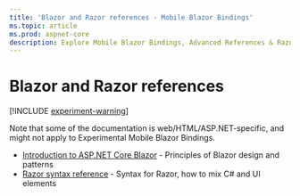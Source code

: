 ```yaml
---
title: 'Blazor and Razor references - Mobile Blazor Bindings'
ms.topic: article
ms.prod: aspnet-core
description: Explore Mobile Blazor Bindings, Advanced References & Razor Syntax for Microsoft's Experimental Project. Learn more now.
---
```


# Blazor and Razor references

[!INCLUDE [experiment-warning](../includes/experiment-warning.md)]

Note that some of the documentation is web/HTML/ASP.NET-specific, and might not apply to Experimental Mobile Blazor Bindings.

* [Introduction to ASP.NET Core Blazor](/aspnet/core/blazor/) - Principles of Blazor design and patterns
* [Razor syntax reference](/aspnet/core/mvc/views/razor) - Syntax for Razor, how to mix C# and UI elements
